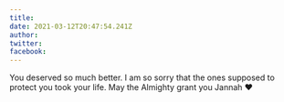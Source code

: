 ```yaml
---
title: 
date: 2021-03-12T20:47:54.241Z
author: 
twitter: 
facebook: 
---
```


You deserved so much better.
I am so sorry that the ones supposed to protect you took your life.
May the Almighty grant you Jannah ❤️